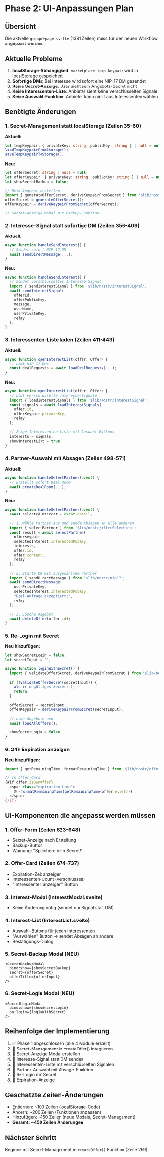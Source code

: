 # Phase 2: UI-Anpassungen Plan

## Übersicht
Die aktuelle `group/+page.svelte` (1381 Zeilen) muss für den neuen Workflow angepasst werden.

## Aktuelle Probleme
1. **localStorage-Abhängigkeit**: `marketplace_temp_keypair` wird in localStorage gespeichert
2. **Sofortige DMs**: Bei Interesse wird sofort eine NIP-17 DM gesendet
3. **Keine Secret-Anzeige**: User sieht sein Angebots-Secret nicht
4. **Keine Interessenten-Liste**: Anbieter sieht keine verschlüsselten Signale
5. **Keine Auswahl-Funktion**: Anbieter kann nicht aus Interessenten wählen

## Benötigte Änderungen

### 1. Secret-Management statt localStorage (Zeilen 35-60)
**Aktuell:**
```typescript
let tempKeypair: { privateKey: string; publicKey: string } | null = null;
loadTempKeypairFromStorage();
saveTempKeypairToStorage();
```

**Neu:**
```typescript
let offerSecret: string | null = null;
let offerKeypair: { privateKey: string; publicKey: string } | null = null;
let showSecretBackup = false;

// Beim Angebot erstellen:
import { generateOfferSecret, deriveKeypairFromSecret } from '$lib/nostr/offerSecret';
offerSecret = generateOfferSecret();
offerKeypair = deriveKeypairFromSecret(offerSecret);

// Secret-Anzeige Modal mit Backup-Funktion
```

### 2. Interesse-Signal statt sofortige DM (Zeilen 356-409)
**Aktuell:**
```typescript
async function handleSendInterest() {
  // Sendet sofort NIP-17 DM
  await sendDirectMessage(...);
}
```

**Neu:**
```typescript
async function handleSendInterest() {
  // Sendet verschlüsseltes Interesse-Signal
  import { sendInterestSignal } from '$lib/nostr/interestSignal';
  await sendInterestSignal(
    offerId,
    offerPublicKey,
    message,
    userName,
    userPrivateKey,
    relay
  );
}
```

### 3. Interessenten-Liste laden (Zeilen 411-443)
**Aktuell:**
```typescript
async function openInterestList(offer: Offer) {
  // Lädt NIP-17 DMs
  const dealRequests = await loadDealRequests(...);
}
```

**Neu:**
```typescript
async function openInterestList(offer: Offer) {
  // Lädt verschlüsselte Interesse-Signale
  import { loadInterestSignals } from '$lib/nostr/interestSignal';
  const signals = await loadInterestSignals(
    offer.id,
    offerKeypair.privateKey,
    relay
  );
  
  // Zeige Interessenten-Liste mit Auswahl-Buttons
  interests = signals;
  showInterestList = true;
}
```

### 4. Partner-Auswahl mit Absagen (Zeilen 498-571)
**Aktuell:**
```typescript
async function handleSelectPartner(event) {
  // Erstellt sofort Deal-Room
  await createDealRoom(...);
}
```

**Neu:**
```typescript
async function handleSelectPartner(event) {
  const selectedInterest = event.detail;
  
  // 1. Wähle Partner aus und sende Absagen an alle anderen
  import { selectPartner } from '$lib/nostr/offerSelection';
  const result = await selectPartner(
    offerKeypair,
    selectedInterest.interestedPubkey,
    interests,
    offer.id,
    offer.content,
    relay
  );
  
  // 2. Starte DM mit ausgewähltem Partner
  import { sendDirectMessage } from '$lib/nostr/nip17';
  await sendDirectMessage(
    userPrivateKey,
    selectedInterest.interestedPubkey,
    "Deal-Anfrage akzeptiert!",
    relay
  );
  
  // 3. Lösche Angebot
  await deleteOffer(offer.id);
}
```

### 5. Re-Login mit Secret
**Neu hinzufügen:**
```typescript
let showSecretLogin = false;
let secretInput = '';

async function loginWithSecret() {
  import { validateOfferSecret, deriveKeypairFromSecret } from '$lib/nostr/offerSecret';
  
  if (!validateOfferSecret(secretInput)) {
    alert('Ungültiges Secret!');
    return;
  }
  
  offerSecret = secretInput;
  offerKeypair = deriveKeypairFromSecret(secretInput);
  
  // Lade Angebote neu
  await loadAllOffers();
  
  showSecretLogin = false;
}
```

### 6. 24h Expiration anzeigen
**Neu hinzufügen:**
```typescript
import { getRemainingTime, formatRemainingTime } from '$lib/nostr/offerExpiration';

// In Offer-Card:
{#if offer.isOwnOffer}
  <span class="expiration-time">
    ⏰ {formatRemainingTime(getRemainingTime(offer.event))}
  </span>
{/if}
```

## UI-Komponenten die angepasst werden müssen

### 1. Offer-Form (Zeilen 623-648)
- Secret-Anzeige nach Erstellung
- Backup-Button
- Warnung: "Speichere dein Secret!"

### 2. Offer-Card (Zeilen 674-737)
- Expiration-Zeit anzeigen
- Interessenten-Count (verschlüsselt)
- "Interessenten anzeigen" Button

### 3. Interest-Modal (InterestModal.svelte)
- Keine Änderung nötig (sendet nur Signal statt DM)

### 4. Interest-List (InterestList.svelte)
- Auswahl-Buttons für jeden Interessenten
- "Auswählen" Button → sendet Absagen an andere
- Bestätigungs-Dialog

### 5. Secret-Backup Modal (NEU)
```svelte
<SecretBackupModal
  bind:show={showSecretBackup}
  secret={offerSecret}
  offerTitle={offerInput}
/>
```

### 6. Secret-Login Modal (NEU)
```svelte
<SecretLoginModal
  bind:show={showSecretLogin}
  on:login={loginWithSecret}
/>
```

## Reihenfolge der Implementierung

1. ✅ Phase 1 abgeschlossen (alle 4 Module erstellt)
2. 🔄 Secret-Management in createOffer() integrieren
3. 🔄 Secret-Anzeige Modal erstellen
4. 🔄 Interesse-Signal statt DM senden
5. 🔄 Interessenten-Liste mit verschlüsselten Signalen
6. 🔄 Partner-Auswahl mit Absage-Funktion
7. 🔄 Re-Login mit Secret
8. 🔄 Expiration-Anzeige

## Geschätzte Zeilen-Änderungen
- Entfernen: ~100 Zeilen (localStorage-Code)
- Ändern: ~200 Zeilen (Funktionen anpassen)
- Hinzufügen: ~150 Zeilen (neue Modals, Secret-Management)
- **Gesamt: ~450 Zeilen Änderungen**

## Nächster Schritt
Beginne mit Secret-Management in `createOffer()` Funktion (Zeile 269).